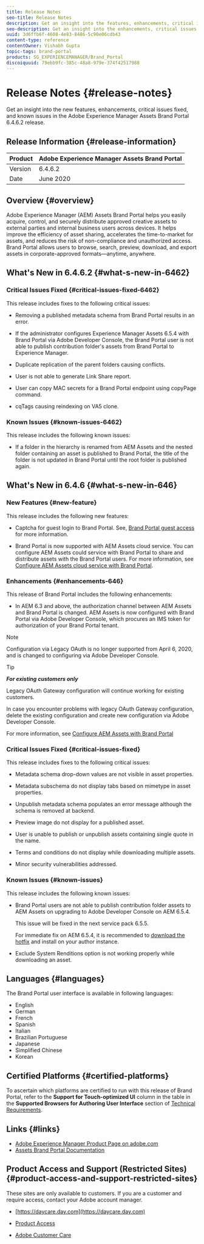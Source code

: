 ```yaml
---
title: Release Notes
seo-title: Release Notes
description: Get an insight into the features, enhancements, critical issues fixed, and known issues in the Adobe Experience Manager Assets Brand Portal 6.4.6.2 release.
seo-description: Get an insight into the enhancements, critical issues fixed, and known issues in the Adobe Experience Manager Assets Brand Portal 6.4.6.2 release.
uuid: 3d6ffb6f-4608-4e83-8486-5c90e06cdb43
content-type: reference
contentOwner: Vishabh Gupta
topic-tags: brand-portal
products: SG_EXPERIENCEMANAGER/Brand_Portal
discoiquuid: 79ebb9fc-385c-48a8-979e-374f42517988
---
```


# Release Notes {#release-notes}

Get an insight into the new features, enhancements, critical issues fixed, and known issues in the Adobe Experience Manager Assets Brand Portal 6.4.6.2 release.

## Release Information {#release-information}

| Product |Adobe Experience Manager Assets Brand Portal |
|---|---|
| Version | 6.4.6.2|
| Date | June 2020 |

## Overview {#overview}

Adobe Experience Manager (AEM) Assets Brand Portal helps you easily acquire, control, and securely distribute approved creative assets to external parties and internal business users across devices. It helps improve the efficiency of asset sharing, accelerates the time-to-market for assets, and reduces the risk of non-compliance and unauthorized access. Brand Portal allows users to browse, search, preview, download, and export assets in corporate-approved formats—anytime, anywhere.

## What's New in 6.4.6.2 {#what-s-new-in-6462}

### Critical Issues Fixed {#critical-issues-fixed-6462}

This release includes fixes to the following critical issues:

* Removing a published metadata schema from Brand Portal results in an error.

* If the administrator configures Experience Manager Assets 6.5.4 with Brand Portal via Adobe Developer Console, the Brand Portal user is not able to publish contribution folder's assets from Brand Portal to Experience Manager.

* Duplicate replication of the parent folders causing conflicts.

* User is not able to generate Link Share report.

* User can copy MAC secrets for a Brand Portal endpoint using copyPage command. 

* cqTags causing reindexing on VA5 clone.


### Known Issues {#known-issues-6462}

This release includes the following known issues:

* If a folder in the hierarchy is renamed from AEM Assets and the nested folder containing an asset is published to Brand Portal, the title of the folder is not updated in Brand Portal until the root folder is published again.


## What's New in 6.4.6 {#what-s-new-in-646}

### New Features {#new-feature}

This release includes the following new features:

* Captcha for guest login to Brand Portal. See, [Brand Portal guest access](../using/guest-access.md) for more information.

* Brand Portal is now supported with AEM Assets cloud service. You can configure AEM Assets could service with Brand Portal to share and distribute assets with the Brand Portal users.
  For more information, see [Configure AEM Assets cloud service with Brand Portal](https://docs.adobe.com/content/help/en/experience-manager-cloud-service/assets/brand-portal/configure-aem-assets-with-brand-portal.html).

### Enhancements {#enhancements-646}

This release of Brand Portal includes the following enhancements:

* In AEM 6.3 and above, the authorization channel between AEM Assets and Brand Portal is changed. AEM Assets is now configured with Brand Portal via Adobe Developer Console, which procures an IMS token for authorization of your Brand Portal tenant.

>[!NOTE]
 >
 >Configuration via Legacy OAuth is no longer supported from April 6, 2020, and is changed to configuring via Adobe Developer Console.
 >


>[!TIP]
 >
 >***For existing customers only***
 >
 >Legacy OAuth Gateway configuration will continue working for existing customers. 
 >
 >In case you encounter problems with legacy OAuth Gateway configuration,  delete the existing configuration and create new configuration via Adobe Developer Console.
 >

For more information, see [Configure AEM Assets with Brand Portal](configure-aem-assets-with-brand-portal.md)

### Critical Issues Fixed {#critical-issues-fixed}

This release includes fixes to the following critical issues:

* Metadata schema drop-down values are not visible in asset properties.

* Metadata subschema do not display tabs based on mimetype in asset properties.

* Unpublish metadata schema populates an error message although the schema is removed at backend.

* Preview image do not display for a published asset.

* User is unable to publish or unpublish assets containing single quote in the name.

* Terms and conditions do not display while downloading multiple assets.

* Minor security vulnerabilities addressed.

### Known Issues {#known-issues}

This release includes the following known issues:

* Brand Portal users are not able to publish contribution folder assets to AEM Assets on upgrading to Adobe Developer Console on AEM 6.5.4.

  This issue will be fixed in the next service pack 6.5.5.

  For immediate fix on AEM 6.5.4, it is recommended to [download the hotfix](https://www.adobeaemcloud.com/content/marketplace/marketplaceProxy.html?packagePath=/content/companies/public/adobe/packages/cq650/hotfix/cq-6.5.0-hotfix-33041) and install on your author instance.

* Exclude System Renditions option is not working properly while downloading an asset.


## Languages {#languages}

The Brand Portal user interface is available in following languages:

* English
* German
* French
* Spanish
* Italian
* Brazilian Portuguese
* Japanese
* Simplified Chinese
* Korean

## Certified Platforms {#certified-platforms}

To ascertain which platforms are certified to run with this release of Brand Portal, refer to the **Support for Touch-optimized UI** column in the table in the **Supported Browsers for Authoring User Interface** section of [Technical Requirements](https://helpx.adobe.com/experience-manager/6-4/sites/deploying/using/technical-requirements.html).

## Links {#links}

* [Adobe Experience Manager Product Page on adobe.com](http://www.adobe.com/in/marketing-cloud/experience-manager.html)
* [Assets Brand Portal Documentation](https://helpx.adobe.com/experience-manager/brand-portal/user-guide.html)

## Product Access and Support (Restricted Sites) {#product-access-and-support-restricted-sites}

These sites are only available to customers. If you are a customer and require access, contact your Adobe account manager.

* [https://daycare.day.com](https://daycare.day.com) 

* [Product Access](https://login.marketing.adobe.com)

* [Adobe Customer Care](https://helpx.adobe.com/contact.html)
